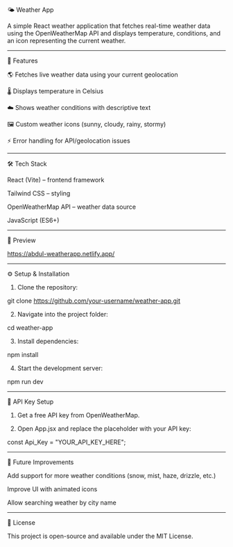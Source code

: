🌤 Weather App

A simple React weather application that fetches real-time weather data using the OpenWeatherMap API and displays temperature, conditions, and an icon representing the current weather.


---

🚀 Features

🌎 Fetches live weather data using your current geolocation

🌡 Displays temperature in Celsius

☁️ Shows weather conditions with descriptive text

🖼 Custom weather icons (sunny, cloudy, rainy, stormy)

⚡ Error handling for API/geolocation issues



---

🛠 Tech Stack

React (Vite) – frontend framework

Tailwind CSS – styling

OpenWeatherMap API – weather data source

JavaScript (ES6+)



---

📸 Preview


https://abdul-weatherapp.netlify.app/


---

⚙️ Setup & Installation

1. Clone the repository:

git clone https://github.com/your-username/weather-app.git


2. Navigate into the project folder:

cd weather-app


3. Install dependencies:

npm install


4. Start the development server:

npm run dev




---

🔑 API Key Setup

1. Get a free API key from OpenWeatherMap.


2. Open App.jsx and replace the placeholder with your API key:

const Api_Key = "YOUR_API_KEY_HERE";




---

🚧 Future Improvements

Add support for more weather conditions (snow, mist, haze, drizzle, etc.)

Improve UI with animated icons

Allow searching weather by city name



---

📜 License

This project is open-source and available under the MIT License.

